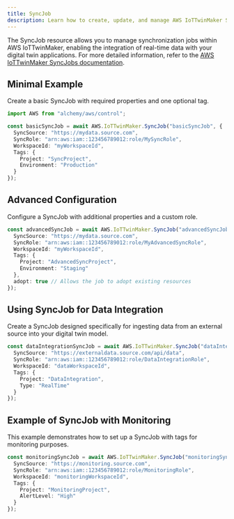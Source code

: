 ```yaml
---
title: SyncJob
description: Learn how to create, update, and manage AWS IoTTwinMaker SyncJobs using Alchemy Cloud Control.
---
```



The SyncJob resource allows you to manage synchronization jobs within AWS IoTTwinMaker, enabling the integration of real-time data with your digital twin applications. For more detailed information, refer to the [AWS IoTTwinMaker SyncJobs documentation](https://docs.aws.amazon.com/iottwinmaker/latest/userguide/).

## Minimal Example

Create a basic SyncJob with required properties and one optional tag.

```ts
import AWS from "alchemy/aws/control";

const basicSyncJob = await AWS.IoTTwinMaker.SyncJob("basicSyncJob", {
  SyncSource: "https://mydata.source.com",
  SyncRole: "arn:aws:iam::123456789012:role/MySyncRole",
  WorkspaceId: "myWorkspaceId",
  Tags: {
    Project: "SyncProject",
    Environment: "Production"
  }
});
```

## Advanced Configuration

Configure a SyncJob with additional properties and a custom role.

```ts
const advancedSyncJob = await AWS.IoTTwinMaker.SyncJob("advancedSyncJob", {
  SyncSource: "https://mydata.source.com",
  SyncRole: "arn:aws:iam::123456789012:role/MyAdvancedSyncRole",
  WorkspaceId: "myWorkspaceId",
  Tags: {
    Project: "AdvancedSyncProject",
    Environment: "Staging"
  },
  adopt: true // Allows the job to adopt existing resources
});
```

## Using SyncJob for Data Integration

Create a SyncJob designed specifically for ingesting data from an external source into your digital twin model.

```ts
const dataIntegrationSyncJob = await AWS.IoTTwinMaker.SyncJob("dataIntegrationSyncJob", {
  SyncSource: "https://externaldata.source.com/api/data",
  SyncRole: "arn:aws:iam::123456789012:role/DataIntegrationRole",
  WorkspaceId: "dataWorkspaceId",
  Tags: {
    Project: "DataIntegration",
    Type: "RealTime"
  }
});
```

## Example of SyncJob with Monitoring

This example demonstrates how to set up a SyncJob with tags for monitoring purposes.

```ts
const monitoringSyncJob = await AWS.IoTTwinMaker.SyncJob("monitoringSyncJob", {
  SyncSource: "https://monitoring.source.com",
  SyncRole: "arn:aws:iam::123456789012:role/MonitoringRole",
  WorkspaceId: "monitoringWorkspaceId",
  Tags: {
    Project: "MonitoringProject",
    AlertLevel: "High"
  }
});
```
